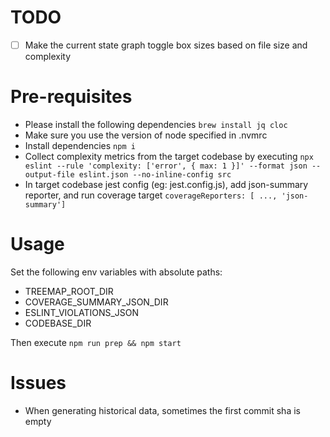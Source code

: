 # TODO
- [ ] Make the current state graph toggle box sizes based on file size and complexity

# Pre-requisites

- Please install the following dependencies
    `brew install jq cloc`
- Make sure you use the version of node specified in .nvmrc
- Install dependencies `npm i`
- Collect complexity metrics from the target codebase by executing
    `npx eslint --rule 'complexity: ['error', { max: 1 }]' --format json --output-file eslint.json --no-inline-config src`
- In target codebase jest config (eg: jest.config.js), add json-summary reporter, and run coverage target
    `coverageReporters: [ ..., 'json-summary']`

# Usage

Set the following env variables with absolute paths:
- TREEMAP_ROOT_DIR 
- COVERAGE_SUMMARY_JSON_DIR
- ESLINT_VIOLATIONS_JSON
- CODEBASE_DIR
  
Then execute `npm run prep && npm start`

# Issues

- When generating historical data, sometimes the first commit sha is empty
